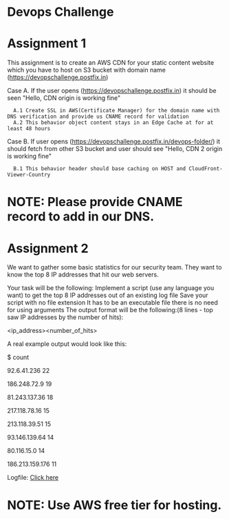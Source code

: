 # Devops Challenge

# Assignment 1

This assignment is to create an AWS CDN for your static content website which you have to host on S3 bucket with domain name (https://devopschallenge.postfix.in)

Case A. If the user opens (https://devopschallenge.postfix.in) it should be seen "Hello, CDN origin is working fine"

      A.1 Create SSL in AWS(Certificate Manager) for the domain name with DNS verification and provide us CNAME record for validation
      A.2 This behavior object content stays in an Edge Cache at for at least 48 hours 

Case B. If user opens (https://devopschallenge.postfix.in/devops-folder/) it should fetch from other S3 bucket and user should see "Hello, CDN 2 origin is working fine"

      B.1 This behavior header should base caching on HOST and CloudFront-Viewer-Country

# NOTE: Please provide CNAME record to add in our DNS.


# Assignment 2

We want to gather some basic statistics for our security team. They want to know the top 8 IP addresses that hit our web servers.

Your task will be the following:
Implement a script (use any language you want) to get the top 8 IP addresses out of an existing log file
Save your script with no file extension
It has to be an executable file
there is no need for using arguments
The output format will be the following:(8 lines - top saw IP addresses by the number of hits):

<ip_address><space><number_of_hits>

A real example output would look like this:

$ count

92.6.41.236 22

186.248.72.9 19

81.243.137.36 18

217.118.78.16 15

213.118.39.51 15

93.146.139.64 14

80.116.15.0 14

186.213.159.176 11

Logfile: [Click here](https://github.com/bluestacks/dev-ops-challenge/blob/master/logfile)

# NOTE: Use AWS free tier for hosting.

